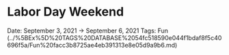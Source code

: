 # Labor Day Weekend

Date: September 3, 2021 → September 6, 2021
Tags: Fun (../%5BEx%5D%20TAGS%20DATABASE%2054fc518590e044f1bdaf8f5c40696f5a/Fun%20facc3b8725ae4eb391313e8e05d9a9b6.md)